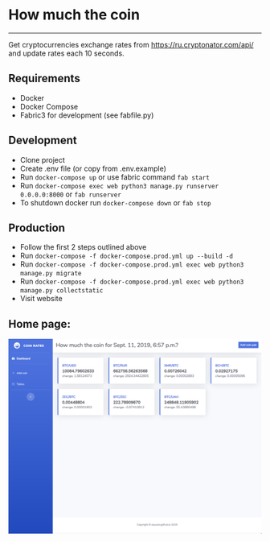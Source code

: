 # How much the coin
-------------------
Get cryptocurrencies exchange rates from https://ru.cryptonator.com/api/ 
and update rates each 10 seconds.


## Requirements
- Docker
- Docker Compose
- Fabric3 for development (see fabfile.py)


## Development
- Clone project
- Create .env file (or copy from .env.example)
- Run `docker-compose up` or use fabric command `fab start`
- Run `docker-compose exec web python3 manage.py runserver 0.0.0.0:8000` or `fab runserver`
- To shutdown docker run `docker-compose down` or `fab stop`


## Production
- Follow the first 2 steps outlined above
- Run `docker-compose -f docker-compose.prod.yml up --build -d`
- Run `docker-compose -f docker-compose.prod.yml exec web python3 manage.py migrate`
- Run `docker-compose -f docker-compose.prod.yml exec web python3 manage.py collectstatic`
- Visit website


## Home page:
![Dashboard](https://github.com/ssyuzev/coin-rates/blob/master/docs/img/dashboard.png)
